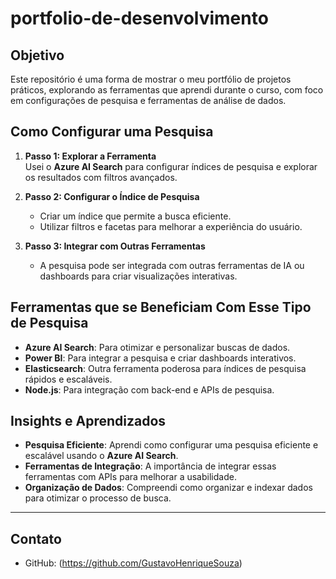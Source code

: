 # portfolio-de-desenvolvimento

## Objetivo

Este repositório é uma forma de mostrar o meu portfólio de projetos práticos, explorando as ferramentas que aprendi durante o curso, com foco em configurações de pesquisa e ferramentas de análise de dados.

## Como Configurar uma Pesquisa

1. **Passo 1: Explorar a Ferramenta**  
   Usei o **Azure AI Search** para configurar índices de pesquisa e explorar os resultados com filtros avançados.

2. **Passo 2: Configurar o Índice de Pesquisa**  
   - Criar um índice que permite a busca eficiente.
   - Utilizar filtros e facetas para melhorar a experiência do usuário.

3. **Passo 3: Integrar com Outras Ferramentas**  
   - A pesquisa pode ser integrada com outras ferramentas de IA ou dashboards para criar visualizações interativas.
   
## Ferramentas que se Beneficiam Com Esse Tipo de Pesquisa

- **Azure AI Search**: Para otimizar e personalizar buscas de dados.
- **Power BI**: Para integrar a pesquisa e criar dashboards interativos.
- **Elasticsearch**: Outra ferramenta poderosa para índices de pesquisa rápidos e escaláveis.
- **Node.js**: Para integração com back-end e APIs de pesquisa.

## Insights e Aprendizados

- **Pesquisa Eficiente**: Aprendi como configurar uma pesquisa eficiente e escalável usando o **Azure AI Search**.
- **Ferramentas de Integração**: A importância de integrar essas ferramentas com APIs para melhorar a usabilidade.
- **Organização de Dados**: Compreendi como organizar e indexar dados para otimizar o processo de busca.
  
---



## Contato

- GitHub: (https://github.com/GustavoHenriqueSouza)
